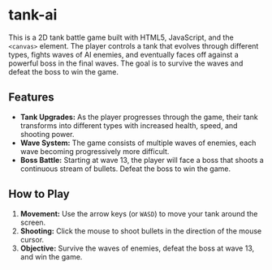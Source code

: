 # tank-ai

This is a 2D tank battle game built with HTML5, JavaScript, and the `<canvas>` element. The player controls a tank that evolves through different types, fights waves of AI enemies, and eventually faces off against a powerful boss in the final waves. The goal is to survive the waves and defeat the boss to win the game.

## Features

- **Tank Upgrades:** As the player progresses through the game, their tank transforms into different types with increased health, speed, and shooting power.
- **Wave System:** The game consists of multiple waves of enemies, each wave becoming progressively more difficult.
- **Boss Battle:** Starting at wave 13, the player will face a boss that shoots a continuous stream of bullets. Defeat the boss to win the game.

## How to Play

1. **Movement:** Use the arrow keys (or `WASD`) to move your tank around the screen.
2. **Shooting:** Click the mouse to shoot bullets in the direction of the mouse cursor.
3. **Objective:** Survive the waves of enemies, defeat the boss at wave 13, and win the game.
